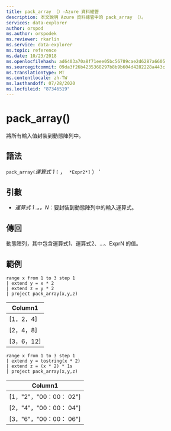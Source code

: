 ```yaml
---
title: pack_array （）-Azure 資料總管
description: 本文說明 Azure 資料總管中的 pack_array （）。
services: data-explorer
author: orspod
ms.author: orspodek
ms.reviewer: rkarlin
ms.service: data-explorer
ms.topic: reference
ms.date: 10/23/2018
ms.openlocfilehash: ad6403a70a8f71eee05bc56789cae2d6287a6605
ms.sourcegitcommit: 09da3f26b4235368297b8b9b604d4282228a443c
ms.translationtype: MT
ms.contentlocale: zh-TW
ms.lasthandoff: 07/28/2020
ms.locfileid: "87346519"
---
```

# <a name="pack_array"></a>pack_array()

將所有輸入值封裝到動態陣列中。

## <a name="syntax"></a>語法

`pack_array(`*運算式 1* `[` ， ` *Expr2*]` ） '

## <a name="arguments"></a>引數

* *運算式 1 .。。N*：要封裝到動態陣列中的輸入運算式。

## <a name="returns"></a>傳回

動態陣列，其中包含運算式1、運算式2、...、ExprN 的值。

## <a name="example"></a>範例

<!-- csl: https://help.kusto.windows.net:443/Samples -->
```kusto
range x from 1 to 3 step 1
| extend y = x * 2
| extend z = y * 2
| project pack_array(x,y,z)
```

|Column1|
|---|
|[1，2，4]|
|[2，4，8]|
|[3，6，12]|

<!-- csl: https://help.kusto.windows.net:443/Samples -->
```kusto
range x from 1 to 3 step 1
| extend y = tostring(x * 2)
| extend z = (x * 2) * 1s
| project pack_array(x,y,z)
```

|Column1|
|---|
|[1，"2"，"00：00： 02"]|
|[2，"4"，"00：00： 04"]|
|[3，"6"，"00：00： 06"]|
